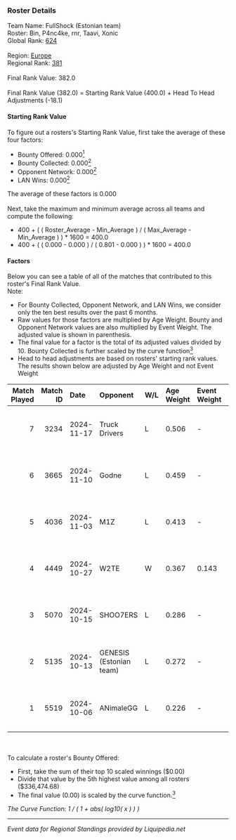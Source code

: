 ### Roster Details<br />
Team Name: FullShock (Estonian team)<br />
Roster: Bin, P4nc4ke, rnr, Taavi, Xonic<br />
Global Rank: [624](../standings_global.md)<br />
<br />
Region: [Europe]( ../standings_europe.md)<br />
Regional Rank: [381]( ../standings_europe.md)<br />
<br />
Final Rank Value:  382.0<br />
<br />
Final Rank Value (382.0) = Starting Rank Value (400.0) + Head To Head Adjustments (-18.1)<br />

#### Starting Rank Value<br />
To figure out a rosters's Starting Rank Value, first take the average of these four factors:<br />
- Bounty Offered: 0.000[<sup>1</sup>](#table2)
- Bounty Collected: 0.000[<sup>2</sup>](#table1)
- Opponent Network: 0.000[<sup>2</sup>](#table1)
- LAN Wins: 0.000[<sup>2</sup>](#table1)

The average of these factors is 0.000<br />
<br />
Next, take the maximum and minimum average across all teams and compute the following:<br />
- 400 + ( ( Roster_Average - Min_Average ) / ( Max_Average - Min_Average ) ) * 1600 = 400.0
- 400 + ( ( 0.000 - 0.000 ) / ( 0.801 - 0.000 ) ) * 1600 = 400.0


#### Factors<br />
Below you can see a table of all of the matches that contributed to this roster's Final Rank Value.<br />
Note:<br />

- For Bounty Collected, Opponent Network, and LAN Wins, we consider only the ten best results over the past 6 months.
- Raw values for those factors are multiplied by Age Weight. Bounty and Opponent Network values are also multiplied by Event Weight. The adjusted value is shown in parenthesis.
- The final value for a factor is the total of its adjusted values divided by 10. Bounty Collected is further scaled by the curve function[<sup>3</sup>](#curveFunction)
- Head to head adjustments are based on rosters' starting rank values. The results shown below are adjusted by Age Weight and not Event Weight
<span id="table1"></span><br />


| Match Played | Match ID | Date       | Opponent                | W/L | Age Weight | Event Weight | Bounty Collected | Opponent Network | LAN Wins  | H2H Adj. | Roster                          |
| -: | -: | :- | :- | :- | :- | :- | :- | :- | :- | -: | :- |
|            7 |     3234 | 2024-11-17 | Truck Drivers           | L   | 0.506      | -            | -                | -                | -         |    -2.63 | Bin, P4nc4ke, rnr, Taavi, Xonic |
|            6 |     3665 | 2024-11-10 | Godne                   | L   | 0.459      | -            | -                | -                | -         |    -7.32 | Bin, P4nc4ke, rnr, Taavi, Xonic |
|            5 |     4036 | 2024-11-03 | M1Z                     | L   | 0.413      | -            | -                | -                | -         |    -6.35 | Bin, P4nc4ke, rnr, Taavi, Xonic |
|            4 |     4449 | 2024-10-27 | W2TE                    | W   | 0.367      | 0.143        | 0.000 (0.000)    | 0.013 (0.001)    | 0 (0.000) |     5.88 | Bin, P4nc4ke, rnr, Taavi, Xonic |
|            3 |     5070 | 2024-10-15 | SHOO7ERS                | L   | 0.286      | -            | -                | -                | -         |    -1.66 | Bin, P4nc4ke, rnr, Taavi, Xonic |
|            2 |     5135 | 2024-10-13 | GENESIS (Estonian team) | L   | 0.272      | -            | -                | -                | -         |    -3.25 | Bin, P4nc4ke, rnr, Taavi, Xonic |
|            1 |     5519 | 2024-10-06 | ANimaleGG               | L   | 0.226      | -            | -                | -                | -         |    -2.72 | Bin, P4nc4ke, rnr, Taavi, Xonic |

<br />
<span id="table2"></span><br />
To calculate a roster's Bounty Offered:<br />

- First, take the sum of their top 10 scaled winnings ($0.00)
- Divide that value by the 5th highest value among all rosters ($336,474.68)
- The final value (0.00) is scaled by the curve function.[<sup>3</sup>](#curveFunction)

<span id="curveFunction"></span>_The Curve Function: 1 / ( 1 + abs( log10( x ) ) )_<br />

---
_Event data for Regional Standings provided by Liquipedia.net_<br />
